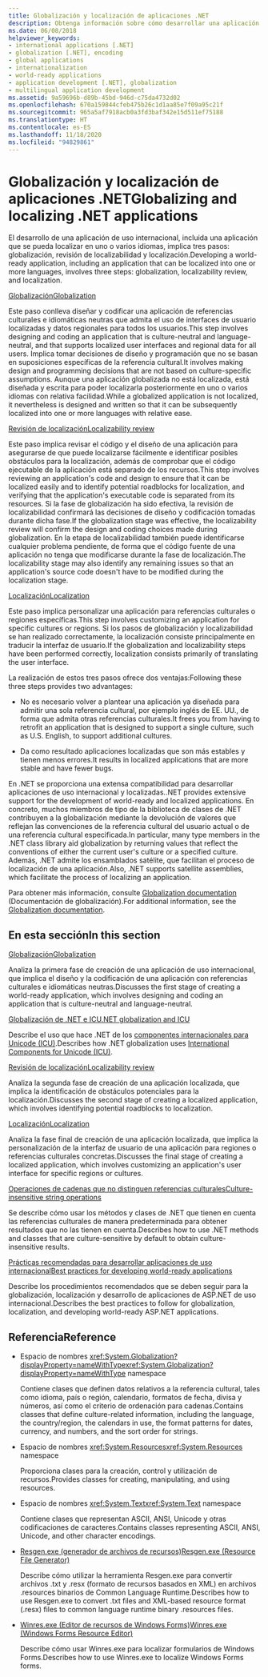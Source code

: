 ```yaml
---
title: Globalización y localización de aplicaciones .NET
description: Obtenga información sobre cómo desarrollar una aplicación apta para su uso en todo el mundo. Conozca conceptos como la globalización, la revisión de la localizabilidad y la localización en .NET.
ms.date: 06/08/2018
helpviewer_keywords:
- international applications [.NET]
- globalization [.NET], encoding
- global applications
- internationalization
- world-ready applications
- application development [.NET], globalization
- multilingual application development
ms.assetid: 9a59696b-d89b-45bd-946d-c75da4732d02
ms.openlocfilehash: 670a159844cfeb475b26c1d1aa85e7f09a95c21f
ms.sourcegitcommit: 965a5af7918acb0a3fd3baf342e15d511ef75188
ms.translationtype: HT
ms.contentlocale: es-ES
ms.lasthandoff: 11/18/2020
ms.locfileid: "94829861"
---
```

# <a name="globalizing-and-localizing-net-applications"></a><span data-ttu-id="4083c-104">Globalización y localización de aplicaciones .NET</span><span class="sxs-lookup"><span data-stu-id="4083c-104">Globalizing and localizing .NET applications</span></span>

<span data-ttu-id="4083c-105">El desarrollo de una aplicación de uso internacional, incluida una aplicación que se pueda localizar en uno o varios idiomas, implica tres pasos: globalización, revisión de localizabilidad y localización.</span><span class="sxs-lookup"><span data-stu-id="4083c-105">Developing a world-ready application, including an application that can be localized into one or more languages, involves three steps: globalization, localizability review, and localization.</span></span>

[<span data-ttu-id="4083c-106">Globalización</span><span class="sxs-lookup"><span data-stu-id="4083c-106">Globalization</span></span>](globalization.md)

<span data-ttu-id="4083c-107">Este paso conlleva diseñar y codificar una aplicación de referencias culturales e idiomáticas neutras que admita el uso de interfaces de usuario localizadas y datos regionales para todos los usuarios.</span><span class="sxs-lookup"><span data-stu-id="4083c-107">This step involves designing and coding an application that is culture-neutral and language-neutral, and that supports localized user interfaces and regional data for all users.</span></span> <span data-ttu-id="4083c-108">Implica tomar decisiones de diseño y programación que no se basan en suposiciones específicas de la referencia cultural.</span><span class="sxs-lookup"><span data-stu-id="4083c-108">It involves making design and programming decisions that are not based on culture-specific assumptions.</span></span> <span data-ttu-id="4083c-109">Aunque una aplicación globalizada no está localizada, está diseñada y escrita para poder localizarla posteriormente en uno o varios idiomas con relativa facilidad.</span><span class="sxs-lookup"><span data-stu-id="4083c-109">While a globalized application is not localized, it nevertheless is designed and written so that it can be subsequently localized into one or more languages with relative ease.</span></span>

[<span data-ttu-id="4083c-110">Revisión de localización</span><span class="sxs-lookup"><span data-stu-id="4083c-110">Localizability review</span></span>](localizability-review.md)

<span data-ttu-id="4083c-111">Este paso implica revisar el código y el diseño de una aplicación para asegurarse de que puede localizarse fácilmente e identificar posibles obstáculos para la localización, además de comprobar que el código ejecutable de la aplicación está separado de los recursos.</span><span class="sxs-lookup"><span data-stu-id="4083c-111">This step involves reviewing an application's code and design to ensure that it can be localized easily and to identify potential roadblocks for localization, and verifying that the application's executable code is separated from its resources.</span></span> <span data-ttu-id="4083c-112">Si la fase de globalización ha sido efectiva, la revisión de localizabilidad confirmará las decisiones de diseño y codificación tomadas durante dicha fase.</span><span class="sxs-lookup"><span data-stu-id="4083c-112">If the globalization stage was effective, the localizability review will confirm the design and coding choices made during globalization.</span></span> <span data-ttu-id="4083c-113">En la etapa de localizabilidad también puede identificarse cualquier problema pendiente, de forma que el código fuente de una aplicación no tenga que modificarse durante la fase de localización.</span><span class="sxs-lookup"><span data-stu-id="4083c-113">The localizability stage may also identify any remaining issues so that an application's source code doesn't have to be modified during the localization stage.</span></span>

[<span data-ttu-id="4083c-114">Localización</span><span class="sxs-lookup"><span data-stu-id="4083c-114">Localization</span></span>](localization.md)

<span data-ttu-id="4083c-115">Este paso implica personalizar una aplicación para referencias culturales o regiones específicas.</span><span class="sxs-lookup"><span data-stu-id="4083c-115">This step involves customizing an application for specific cultures or regions.</span></span> <span data-ttu-id="4083c-116">Si los pasos de globalización y localizabilidad se han realizado correctamente, la localización consiste principalmente en traducir la interfaz de usuario.</span><span class="sxs-lookup"><span data-stu-id="4083c-116">If the globalization and localizability steps have been performed correctly, localization consists primarily of translating the user interface.</span></span>

<span data-ttu-id="4083c-117">La realización de estos tres pasos ofrece dos ventajas:</span><span class="sxs-lookup"><span data-stu-id="4083c-117">Following these three steps provides two advantages:</span></span>

- <span data-ttu-id="4083c-118">No es necesario volver a plantear una aplicación ya diseñada para admitir una sola referencia cultural, por ejemplo inglés de EE. UU., de forma que admita otras referencias culturales.</span><span class="sxs-lookup"><span data-stu-id="4083c-118">It frees you from having to retrofit an application that is designed to support a single culture, such as U.S. English, to support additional cultures.</span></span>

- <span data-ttu-id="4083c-119">Da como resultado aplicaciones localizadas que son más estables y tienen menos errores.</span><span class="sxs-lookup"><span data-stu-id="4083c-119">It results in localized applications that are more stable and have fewer bugs.</span></span>

<span data-ttu-id="4083c-120">En .NET se proporciona una extensa compatibilidad para desarrollar aplicaciones de uso internacional y localizadas.</span><span class="sxs-lookup"><span data-stu-id="4083c-120">.NET provides extensive support for the development of world-ready and localized applications.</span></span> <span data-ttu-id="4083c-121">En concreto, muchos miembros de tipo de la biblioteca de clases de .NET contribuyen a la globalización mediante la devolución de valores que reflejan las convenciones de la referencia cultural del usuario actual o de una referencia cultural especificada.</span><span class="sxs-lookup"><span data-stu-id="4083c-121">In particular, many type members in the .NET class library aid globalization by returning values that reflect the conventions of either the current user's culture or a specified culture.</span></span> <span data-ttu-id="4083c-122">Además, .NET admite los ensamblados satélite, que facilitan el proceso de localización de una aplicación.</span><span class="sxs-lookup"><span data-stu-id="4083c-122">Also, .NET supports satellite assemblies, which facilitate the process of localizing an application.</span></span>

<span data-ttu-id="4083c-123">Para obtener más información, consulte [Globalization documentation](/globalization/) (Documentación de globalización).</span><span class="sxs-lookup"><span data-stu-id="4083c-123">For additional information, see the [Globalization documentation](/globalization/).</span></span>

## <a name="in-this-section"></a><span data-ttu-id="4083c-124">En esta sección</span><span class="sxs-lookup"><span data-stu-id="4083c-124">In this section</span></span>

[<span data-ttu-id="4083c-125">Globalización</span><span class="sxs-lookup"><span data-stu-id="4083c-125">Globalization</span></span>](globalization.md)

<span data-ttu-id="4083c-126">Analiza la primera fase de creación de una aplicación de uso internacional, que implica el diseño y la codificación de una aplicación con referencias culturales e idiomáticas neutras.</span><span class="sxs-lookup"><span data-stu-id="4083c-126">Discusses the first stage of creating a world-ready application, which involves designing and coding an application that is culture-neutral and language-neutral.</span></span>

[<span data-ttu-id="4083c-127">Globalización de .NET e ICU</span><span class="sxs-lookup"><span data-stu-id="4083c-127">.NET globalization and ICU</span></span>](globalization-icu.md)

<span data-ttu-id="4083c-128">Describe el uso que hace .NET de los [componentes internacionales para Unicode (ICU)](http://site.icu-project.org/home).</span><span class="sxs-lookup"><span data-stu-id="4083c-128">Describes how .NET globalization uses [International Components for Unicode (ICU)](http://site.icu-project.org/home).</span></span>

[<span data-ttu-id="4083c-129">Revisión de localización</span><span class="sxs-lookup"><span data-stu-id="4083c-129">Localizability review</span></span>](localizability-review.md)

<span data-ttu-id="4083c-130">Analiza la segunda fase de creación de una aplicación localizada, que implica la identificación de obstáculos potenciales para la localización.</span><span class="sxs-lookup"><span data-stu-id="4083c-130">Discusses the second stage of creating a localized application, which involves identifying potential roadblocks to localization.</span></span>

[<span data-ttu-id="4083c-131">Localización</span><span class="sxs-lookup"><span data-stu-id="4083c-131">Localization</span></span>](localization.md)

<span data-ttu-id="4083c-132">Analiza la fase final de creación de una aplicación localizada, que implica la personalización de la interfaz de usuario de una aplicación para regiones o referencias culturales concretas.</span><span class="sxs-lookup"><span data-stu-id="4083c-132">Discusses the final stage of creating a localized application, which involves customizing an application's user interface for specific regions or cultures.</span></span>

[<span data-ttu-id="4083c-133">Operaciones de cadenas que no distinguen referencias culturales</span><span class="sxs-lookup"><span data-stu-id="4083c-133">Culture-insensitive string operations</span></span>](culture-insensitive-string-operations.md)

<span data-ttu-id="4083c-134">Se describe cómo usar los métodos y clases de .NET que tienen en cuenta las referencias culturales de manera predeterminada para obtener resultados que no las tienen en cuenta.</span><span class="sxs-lookup"><span data-stu-id="4083c-134">Describes how to use .NET methods and classes that are culture-sensitive by default to obtain culture-insensitive results.</span></span>

[<span data-ttu-id="4083c-135">Prácticas recomendadas para desarrollar aplicaciones de uso internacional</span><span class="sxs-lookup"><span data-stu-id="4083c-135">Best practices for developing world-ready applications</span></span>](best-practices-for-developing-world-ready-apps.md)

<span data-ttu-id="4083c-136">Describe los procedimientos recomendados que se deben seguir para la globalización, localización y desarrollo de aplicaciones de ASP.NET de uso internacional.</span><span class="sxs-lookup"><span data-stu-id="4083c-136">Describes the best practices to follow for globalization, localization, and developing world-ready ASP.NET applications.</span></span>

## <a name="reference"></a><span data-ttu-id="4083c-137">Referencia</span><span class="sxs-lookup"><span data-stu-id="4083c-137">Reference</span></span>

- <span data-ttu-id="4083c-138">Espacio de nombres <xref:System.Globalization?displayProperty=nameWithType></span><span class="sxs-lookup"><span data-stu-id="4083c-138"><xref:System.Globalization?displayProperty=nameWithType> namespace</span></span>

   <span data-ttu-id="4083c-139">Contiene clases que definen datos relativos a la referencia cultural, tales como idioma, país o región, calendario, formatos de fecha, divisa y números, así como el criterio de ordenación para cadenas.</span><span class="sxs-lookup"><span data-stu-id="4083c-139">Contains classes that define culture-related information, including the language, the country/region, the calendars in use, the format patterns for dates, currency, and numbers, and the sort order for strings.</span></span>

- <span data-ttu-id="4083c-140">Espacio de nombres <xref:System.Resources></span><span class="sxs-lookup"><span data-stu-id="4083c-140"><xref:System.Resources> namespace</span></span>

   <span data-ttu-id="4083c-141">Proporciona clases para la creación, control y utilización de recursos.</span><span class="sxs-lookup"><span data-stu-id="4083c-141">Provides classes for creating, manipulating, and using resources.</span></span>

- <span data-ttu-id="4083c-142">Espacio de nombres <xref:System.Text></span><span class="sxs-lookup"><span data-stu-id="4083c-142"><xref:System.Text> namespace</span></span>

   <span data-ttu-id="4083c-143">Contiene clases que representan ASCII, ANSI, Unicode y otras codificaciones de caracteres.</span><span class="sxs-lookup"><span data-stu-id="4083c-143">Contains classes representing ASCII, ANSI, Unicode, and other character encodings.</span></span>

- [<span data-ttu-id="4083c-144">Resgen.exe (generador de archivos de recursos)</span><span class="sxs-lookup"><span data-stu-id="4083c-144">Resgen.exe (Resource File Generator)</span></span>](../../framework/tools/resgen-exe-resource-file-generator.md)

   <span data-ttu-id="4083c-145">Describe cómo utilizar la herramienta Resgen.exe para convertir archivos .txt y .resx (formato de recursos basados en XML) en archivos .resources binarios de Common Language Runtime.</span><span class="sxs-lookup"><span data-stu-id="4083c-145">Describes how to use Resgen.exe to convert .txt files and XML-based resource format (.resx) files to common language runtime binary .resources files.</span></span>

- [<span data-ttu-id="4083c-146">Winres.exe (Editor de recursos de Windows Forms)</span><span class="sxs-lookup"><span data-stu-id="4083c-146">Winres.exe (Windows Forms Resource Editor)</span></span>](../../framework/tools/winres-exe-windows-forms-resource-editor.md)

   <span data-ttu-id="4083c-147">Describe cómo usar Winres.exe para localizar formularios de Windows Forms.</span><span class="sxs-lookup"><span data-stu-id="4083c-147">Describes how to use Winres.exe to localize Windows Forms forms.</span></span>

